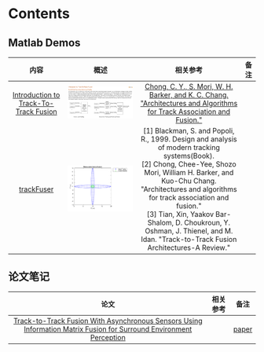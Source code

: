 # Contents

## Matlab Demos
  
| 内容 | 概述 | 相关参考 | 备注 |
| :---------: | :---------: | :---------: | :---------: |
| [Introduction to Track-To-Track Fusion](https://ww2.mathworks.cn/help/fusion/ug/introduction-to-track-to-track-fusion.html) | ![](images/20230604105200.png) | [Chong, C. Y., S. Mori, W. H. Barker, and K. C. Chang. "Architectures and Algorithms for Track Association and Fusion."](https://ieeexplore.ieee.org/document/821657) |  |
| [trackFuser](https://ww2.mathworks.cn/help/fusion/ref/trackfuser-system-object.html) | ![](images/20230604105356.png) | [1] Blackman, S. and Popoli, R., 1999. Design and analysis of modern tracking systems(Book). <br> [2] Chong, Chee-Yee, Shozo Mori, William H. Barker, and Kuo-Chu Chang. "Architectures and algorithms for track association and fusion."  <br> [3] Tian, Xin, Yaakov Bar-Shalom, D. Choukroun, Y. Oshman, J. Thienel, and M. Idan. "Track-to-Track Fusion Architectures-A Review."  | |

## 论文笔记
| 论文 |  相关参考 | 备注 |
| :---------: | :---------: | :---------: |
| [Track-to-Track Fusion With Asynchronous Sensors Using Information Matrix Fusion for Surround Environment Perception](./trace_fusion_IMF.md)   |  | [paper](https://www.semanticscholar.org/paper/Track-to-Track-Fusion-With-Asynchronous-Sensors-for-Aeberhard-Schlichth%C3%A4rle/d0ea6fa1f3fe3988b40d3a4a66c7e1ef4b7b55b0) |